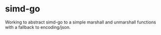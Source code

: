 # simd-go

Working to abstract simd-go to a simple marshall and unmarshall functions with a fallback to encoding/json.
